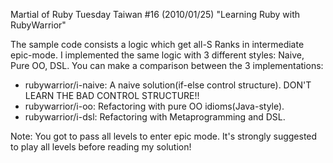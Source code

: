 Martial of Ruby Tuesday Taiwan #16 (2010/01/25) "Learning Ruby with RubyWarrior"

The sample code consists a logic which get all-S Ranks in intermediate epic-mode. I implemented the same logic with 3 different styles: Naive, Pure OO, DSL. You can make a comparison between the 3 implementations: 

* rubywarrior/i-naive: A naive solution(if-else control structure). DON'T LEARN THE BAD CONTROL STRUCTURE!!
* rubywarrior/i-oo: Refactoring with pure OO idioms(Java-style). 
* rubywarrior/i-dsl: Refactoring with Metaprogramming and DSL. 

Note: You got to pass all levels to enter epic mode. It's strongly suggested to play all levels before reading my solution!